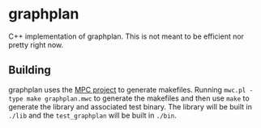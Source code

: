 graphplan
=========

C++ implementation of graphplan. This is not meant to be efficient nor pretty right now.

Building
--------
graphplan uses the [MPC project](https://www.ociweb.com/products/mpc) to generate makefiles. 
Running `mwc.pl -type make graphplan.mwc` to generate the makefiles and then use `make` to generate the library and associated test binary. 
The library will be built in `./lib` and the `test_graphplan` will be built in `./bin`.

